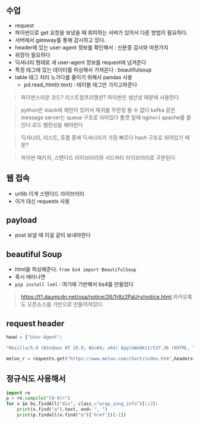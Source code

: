## 수업
- request
- 파이썬으로 get 요청을 보냈을 때 회피하는 서버가 있어서 다른 방법이 필요하다.
- 서버에서 gateway를 통해 감시하고 있다.
- header에 있는 user-agent 정보를 확인해서 : 신분증 검사와 마찬가지
- 위장이 필요하다
- 딕셔너리 형태로 새 user-agent 정보를 request에 넘겨준다
- 특정 태그에 있는 데이터를 파싱해서 가져온다 : beautifulsoup
- table 태그 처리 노가다를 줄이기 위해서 pandas 사용
	- pd.read_html(r.text) : 테이블 태그만 가지고와준다
> 파이썬스러운 코드? 리스트컴프리헨션?
> 파이썬은 생산성 때문에 사용한다

> python은 stack에 제한이 있어서 재귀를 무한정 돌 수 없다
> kafka 같은 message server는 queue 구조로 되어있다
> 톰캣 앞에 nginx나 apache를 붙인다
> 로드 밸런싱을 해야한다

> 딕셔너리, 리스트, 튜플 중에 딕셔너리가 가장 빠르다
> hash 구조로 되어있기 때문?

> 파이썬 패키지, 스탠다드 라이브러리와 서드파티 라이브러리로 구분된다

## 웹 접속
- urllib 이게 스텐다드 라이브러리
- 이거 대신 requests 사용

## payload
- post 보낼 때 이걸 같이 보내야한다

## beautiful Soup
- html을 파싱해준다.
`from bs4 import BeautifulSoup`
- 혹시 에러나면
- `pip install lxml` : 여기에 기반해서 bs4를 만들었다
> https://t1.daumcdn.net/osa/notice/26/1r8z2PaUry/notice.html
> 카카오톡도 오픈소스를 기반으로 만들어져있다.

## request header

```python
head = {"User-Agent":

"Mozilla/5.0 (Windows NT 10.0; Win64; x64) AppleWebKit/537.36 (KHTML, like Gecko) Chrome/120.0.0.0 Safari/537.36 Edg/120.0.0.0"}

melon_r = requests.get("https://www.melon.com/chart/index.htm",headers=head)
```
## 정규식도 사용해서

```python
import re 
p = re.compile("[0-9]+")
for x in bs.findAll("div", class_="wrap_song_info")[::2]:
    print(x.find("a").text, end= ", ")
    print(p.findall(x.find("a")['href'])[-1])
```